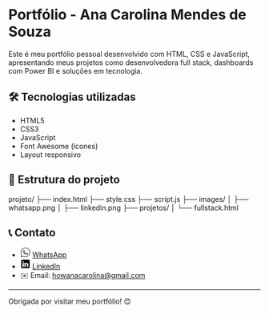 # Portfólio - Ana Carolina Mendes de Souza

Este é meu portfólio pessoal desenvolvido com HTML, CSS e JavaScript, apresentando meus projetos como desenvolvedora full stack, dashboards com Power BI e soluções em tecnologia.

## 🛠 Tecnologias utilizadas
- HTML5
- CSS3
- JavaScript
- Font Awesome (ícones)
- Layout responsivo

## 📁 Estrutura do projeto

 projeto/ ├── index.html ├── style.css ├── script.js ├── images/ │ ├── whatsapp.png │ ├── linkedin.png ├── projetos/ │ └── fullstack.html

 
## 📞 Contato

- <img src="images/whatsapp.png" alt="WhatsApp" width="20" /> [WhatsApp](https://wa.me/5511978767182)
- <img src="images/linkedin.png" alt="LinkedIn" width="20" /> [LinkedIn](https://www.linkedin.com/in/ana-carolina-mendes-de-souza)
- ✉️ Email: howanacarolina@gmail.com

---

Obrigada por visitar meu portfólio! 😊
